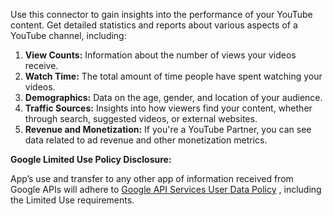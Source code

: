 Use this connector to gain insights into the performance of your YouTube
content. Get detailed statistics and reports about various aspects of a YouTube channel, including:

1. **View Counts:** Information about the number of views your videos receive.
2. **Watch Time:** The total amount of time people have spent watching your videos.
3. **Demographics:** Data on the age, gender, and location of your audience.
4. **Traffic Sources:** Insights into how viewers find your content, whether through search, suggested videos, or external websites.
5. **Revenue and Monetization:** If you're a YouTube Partner, you can see data related to ad revenue and other monetization metrics.

**Google Limited Use Policy Disclosure:**

App’s use and transfer to any other app of information received from Google APIs will adhere
to [Google API Services User Data Policy](https://developers.google.com/terms/api-services-user-data-policy#additional_requirements_for_specific_api_scopes)
, including the Limited Use requirements.